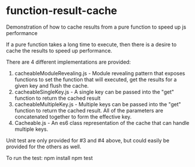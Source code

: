 # function-result-cache
Demonstration of how to cache results from a pure function to speed up js performance

If a pure function takes a long time to execute, then there is a desire to cache the results to speed up performance.

There are 4 different implementations are provided:

  1. cacheableModuleRevealing.js - Module revealing pattern that exposes functions to set the function that will executed, get the results for a given key and flush the cache.
  2. cacheableSingleKey.js - A single key can be passed into the "get" function to return the cached result
  3. cacheableMultipleKey.js - Multiple keys can be passed into the "get" function to return the cached result. All of the parameters are concatenated together to form the effective key.
  4. Cacheable.js - An es6 class representation of the cache that can handle multiple keys.


Unit test are only provided for #3 and #4 above, but could easily be provided for the others as well.


To run the test:
    npm install
    npm test
